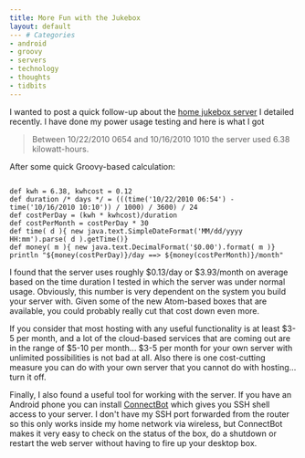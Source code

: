 ```yaml
---
title: More Fun with the Jukebox
layout: default
--- # Categories
- android
- groovy
- servers
- technology
- thoughts
- tidbits
---
```


I wanted to post a quick follow-up about the <a href="http://coffeaelectronica.com/blog/2010/10/from-junk-box-to-jukebox-in-a-couple-hours/">home jukebox server</a> I detailed recently. I have done my power usage testing and here is what I got

<blockquote>Between 10/22/2010 0654 and 10/16/2010 1010 the server used 6.38 kilowatt-hours.</blockquote>

After some quick Groovy-based calculation:

<code lang="groovy">
def kwh = 6.38, kwhcost = 0.12
def duration /* days */ = (((time('10/22/2010 06:54') - time('10/16/2010 10:10')) / 1000) / 3600) / 24
def costPerDay = (kwh * kwhcost)/duration
def costPerMonth = costPerDay * 30
def time( d ){ new java.text.SimpleDateFormat('MM/dd/yyyy HH:mm').parse( d ).getTime()}
def money( m ){ new java.text.DecimalFormat('$0.00').format( m )}
println "${money(costPerDay)}/day ==> ${money(costPerMonth)}/month"
</code>

I found that the server uses roughly $0.13/day or $3.93/month on average based on the time duration I tested in which the server was under normal usage. Obviously, this number is very dependent on the system you build your server with. Given some of the new Atom-based boxes that are available, you could probably really cut that cost down even more.

If you consider that most hosting with any useful functionality is at least $3-5 per month, and a lot of the cloud-based services that are coming out are in the range of $5-10 per month... $3-5 per month for your own server with unlimited possibilities is not bad at all. Also there is one cost-cutting measure you can do with your own server that you cannot do with hosting... turn it off.

Finally, I also found a useful tool for working with the server. If you have an Android phone you can install <a href="http://code.google.com/p/connectbot/">ConnectBot</a> which gives you SSH shell access to your server. I don't have my SSH port forwarded from the router so this only works inside my home network via wireless, but ConnectBot makes it very easy to check on the status of the box, do a shutdown or restart the web server without having to fire up your desktop box.

